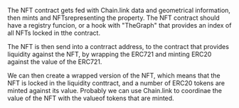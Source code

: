 

The NFT contract gets fed with Chain.link data and geometrical information, then mints and NFTsrepresenting the property.
The NFT contract should have a registry funcion, or a hook with "TheGraph" that provides an index of all NFTs locked in tthe contract.



The NFT is then send into a contrract address, to the contract that provides liquidity against the NFT, by wrapping the ERC721 and minting ERC20 against the value of the ERC721. 

We can then create a wrapped version of the NFT, which means that the NFT is locked in the liquidity conttract, and a number of ERC20 tokens are minted against its value. Probably we can use Chain.link to coordinae the value of the NFT with the valueof tokens that are minted.
